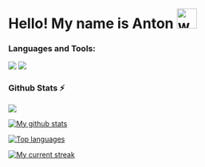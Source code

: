 <h1>Hello! My name is Anton <a href="#"><a/><img src="https://user-images.githubusercontent.com/72663882/171687151-bb31c996-c9d2-49c8-b593-734946893b23.gif" alt="waving hand gif" aria-hidden="true" width="40" /></h1> 

### **Languages and Tools:**
<img src="https://img.icons8.com/color/48/null/python--v1.png"/>
<img src="https://img.icons8.com/icon/l75OEUJkPAk4/python.png"/>

### Github Stats ⚡
<img src="http://github-profile-summary-cards.vercel.app/api/cards/profile-details?username=zakladniy&theme=github_dark">

[![My github stats](https://bad-apple-github-readme.vercel.app/api?username=zakladniy&show_icons=true&count_private=true&line_height=20&icon_color=00b3ff&theme=blue-green&title_color=00b3ff)](#) 

[![Top languages](https://github-readme-stats.vercel.app/api/top-langs/?username=zakladniy&layout=compact&count_private=true&theme=blue-green&title_color=00b3ff)](#)

[![My current streak](https://github-readme-streak-stats-blush.vercel.app/?user=zakladniy&count_private=true&theme=blue-green&title_color=00b3ff)](#)
